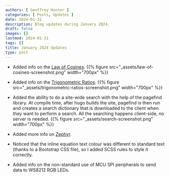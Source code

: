 ```yaml
---
authors: [ Geoffrey Hunter ]
categories: [ Posts, Updates ]
date: 2024-01-31
description: Blog updates during January 2024.
draft: false
images: []
lastmod: 2024-01-31
tags: []
title: January 2024 Updates
type: post
---
```


* Added info on the [Law of Cosines](/mathematics/geometry/triangles/#law-of-cosines).
    {{% figure src="_assets/law-of-cosines-screenshot.png" width="700px" %}}

* Added info on the [Trigonometric Ratios](/mathematics/geometry/triangles/#trigonometric-ratios).
    {{% figure src="_assets/trigonometric-ratios-screenshot.png" width="700px" %}}

* Added the ability to do a site-wide search with the help of the pagefind library. At compile time, after hugo builds the site, pagefind is then run and creates a search dictionary that is downloaded to the client when they want to perform a search. All the searching happens client-side, no server is needed.
    {{% figure src="_assets/search-screenshot.png" width="700px" %}}

* Added more info on [Zephyr](/programming/operating-systems/zephyr-project/).

* Noticed that the inline equation text colour was different to standard text (thanks to a Bootstrap CSS file), so I added SCSS rules to style it correctly.
 
* Added info on the non-standard use of MCU SPI peripherals to send data to WS8212 RGB LEDs.
